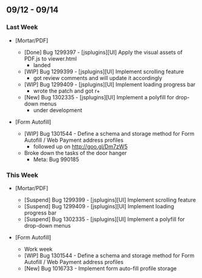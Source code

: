 ## 09/12 - 09/14 ##

### Last Week ###

* [Mortar/PDF]
    - [Done] Bug 1299397 - [jsplugins][UI] Apply the visual assets of PDF.js to viewer.html
        - landed
    - [WIP] Bug 1299399 - [jsplugins][UI] Implement scrolling feature
        - got review comments and will update it accordingly
    - [WIP] Bug 1299409 - [jsplugins][UI] Implement loading progress bar
        - wrote the patch and got r+
    - [New] Bug 1302335 - [jsplugins][UI] Implement a polyfill for drop-down menus
        - under development

* [Form Autofill]
    - [WIP] Bug 1301544 - Define a schema and storage method for Form Autofill / Web Payment address profiles
        - followed up on http://goo.gl/Dm7zW5
    - Broke down the tasks of the door hanger
        - Meta: Bug 990185

### This Week ###

* [Mortar/PDF]
    - [Suspend] Bug 1299399 - [jsplugins][UI] Implement scrolling feature
    - [Suspend] Bug 1299409 - [jsplugins][UI] Implement loading progress bar
    - [Suspend] Bug 1302335 - [jsplugins][UI] Implement a polyfill for drop-down menus

* [Form Autofill]
    - Work week
    - [WIP] Bug 1301544 - Define a schema and storage method for Form Autofill / Web Payment address profiles
    - [New] Bug 1016733 - Implement form auto-fill profile storage
